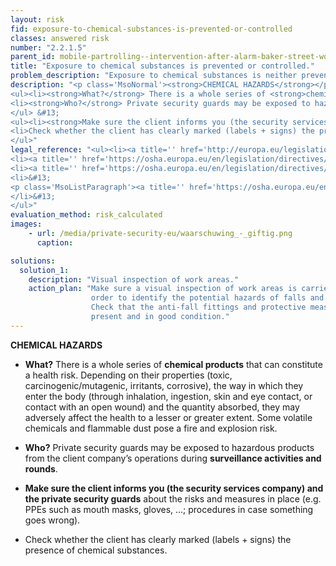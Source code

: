 ```yaml
---
layout: risk
fid: exposure-to-chemical-substances-is-prevented-or-controlled
classes: answered risk
number: "2.2.1.5"
parent_id: mobile-partrolling--intervention-after-alarm-baker-street-work-environment-site-related
title: "Exposure to chemical substances is prevented or controlled."
problem_description: "Exposure to chemical substances is neither prevented nor controlled."
description: "<p class='MsoNormal'><strong>CHEMICAL HAZARDS</strong></p>&#13;
<ul><li><strong>What?</strong> There is a whole series of <strong>chemical products</strong> that can constitute a health risk. Depending on their properties (toxic, carcinogenic/mutagenic, irritants, corrosive), the way in which they enter the body (through inhalation, ingestion, skin and eye contact, or contact with an open wound) and the quantity absorbed, they may adversely affect the health to a lesser or greater extent. Some volatile chemicals and flammable dust pose a fire and explosion risk. </li>&#13;
<li><strong>Who?</strong> Private security guards may be exposed to hazardous products from the client company’s operations during <strong>surveillance activities and rounds</strong>.</li>&#13;
</ul> &#13;
<ul><li><strong>Make sure the client informs you (the security services company) and the private security guards</strong> about the risks and measures in place (e.g. PPEs such as mouth masks, gloves, ...; procedures in case something goes wrong).</li>&#13;
<li>Check whether the client has clearly marked (labels + signs) the presence of chemical substances.</li>&#13;
</ul>"
legal_reference: "<ul><li><a title='' href='http://europa.eu/legislation_summaries/employment_and_social_policy/health_hygiene_safety_at_work/c11113_en.htm' rel='nofollow' target='_blank'>89/391/CEE Implementing measures to improve the health and safety of workers (framework directive).</a></li>&#13;
<li><a title='' href='https://osha.europa.eu/en/legislation/directives/workplaces-equipment-signs-personal-protective-equipment/osh-directives/2' rel='nofollow' target='_blank'>89/654/EEC Directive on the minimum safety and health requirements for the workplace</a>.</li>&#13;
<li><a title='' href='https://osha.europa.eu/en/legislation/directives/exposure-to-chemical-agents-and-chemical-safety/osh-directives/75' rel='nofollow' target='_blank'>98/24/EC Directive on the protection of the health and safety of workers from the risks related to chemical agents at work.</a></li>&#13;
<li>&#13;
<p class='MsoListParagraph'><a title='' href='https://osha.europa.eu/en/legislation/directives/exposure-to-biological-agents/77' rel='nofollow' target='_blank'>2000/54/EC Directive on the protection of workers from risks related to exposure to biological agents at work.</a></p>&#13;
</li>&#13;
</ul>"
evaluation_method: risk_calculated
images:
    - url: /media/private-security-eu/waarschuwing_-_giftig.png
      caption: 

solutions:
  solution_1:
    description: "Visual inspection of work areas."
    action_plan: "Make sure a visual inspection of work areas is carried out in
                  order to identify the potential hazards of falls and slips.
                  Check that the anti-fall fittings and protective measures are
                  present and in good condition."
---
```

**CHEMICAL HAZARDS**

  * **What?** There is a whole series of **chemical products** that can constitute a health risk. Depending on their properties (toxic, carcinogenic/mutagenic, irritants, corrosive), the way in which they enter the body (through inhalation, ingestion, skin and eye contact, or contact with an open wound) and the quantity absorbed, they may adversely affect the health to a lesser or greater extent. Some volatile chemicals and flammable dust pose a fire and explosion risk. 
  * **Who?** Private security guards may be exposed to hazardous products from the client company’s operations during **surveillance activities and rounds**.


  * **Make sure the client informs you (the security services company) and the private security guards** about the risks and measures in place (e.g. PPEs such as mouth masks, gloves, ...; procedures in case something goes wrong).
  * Check whether the client has clearly marked (labels + signs) the presence of chemical substances.


